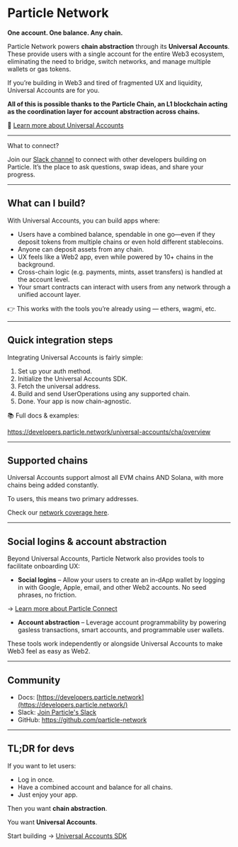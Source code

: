# Particle Network

**One account. One balance. Any chain.**

Particle Network powers **chain abstraction** through its **Universal Accounts**. These provide users with a single account for the entire Web3 ecosystem, eliminating the need to bridge, switch networks, and manage multiple wallets or gas tokens.

If you’re building in Web3 and tired of fragmented UX and liquidity, Universal Accounts are for you.

**All of this is possible thanks to the Particle Chain, an L1 blockchain acting as the coordination layer for account abstraction across chains.**

🔗 [Learn more about Universal Accounts](https://developers.particle.network/universal-accounts/cha/overview)

---

What to connect?

Join our [Slack channel](https://join.slack.com/t/particlenetworkhq/shared_invite/zt-3blxdzcd2-7skD8MNWUn_20eOrp9SICA) to connect with other developers building on Particle. It’s the place to ask questions, swap ideas, and share your progress.

---

## What can I build?

With Universal Accounts, you can build apps where:

- Users have a combined balance, spendable in one go—even if they deposit tokens from multiple chains or even hold different stablecoins.
- Anyone can deposit assets from any chain.
- UX feels like a Web2 app, even while powered by 10+ chains in the background.
- Cross-chain logic (e.g. payments, mints, asset transfers) is handled at the account level.
- Your smart contracts can interact with users from any network through a unified account layer.

👉 This works with the tools you’re already using — ethers, wagmi, etc.

---

## Quick integration steps

Integrating Universal Accounts is fairly simple:

1. Set up your auth method.
2. Initialize the Universal Accounts SDK.
3. Fetch the universal address.
4. Build and send UserOperations using any supported chain.
5. Done. Your app is now chain-agnostic.

📚 Full docs & examples:

https://developers.particle.network/universal-accounts/cha/overview

---

## Supported chains

Universal Accounts support almost all EVM chains AND Solana, with more chains being added constantly.

To users, this means two primary addresses.

Check our [network coverage here](https://developers.particle.network/universal-accounts/cha/chains).

---

## **Social logins & account abstraction**

Beyond Universal Accounts, Particle Network also provides tools to facilitate onboarding UX:

- **Social logins** – Allow your users to create an in-dApp wallet by logging in with Google, Apple, email, and other Web2 accounts. No seed phrases, no friction.

→ [Learn more about Particle Connect](https://developers.particle.network/api-reference/connect/introduction)

- **Account abstraction** – Leverage account programmability by powering gasless transactions, smart accounts, and programmable user wallets.

These tools work independently or alongside Universal Accounts to make Web3 feel as easy as Web2.

---

## Community

- Docs: [https://developers.particle.network](https://developers.particle.network/)
- Slack: [Join Particle's Slack](https://join.slack.com/t/particlenetworkhq/shared_invite/zt-3blxdzcd2-7skD8MNWUn_20eOrp9SICA)
- GitHub: https://github.com/particle-network

---

## TL;DR for devs

If you want to let users:

- Log in once.
- Have a combined account and balance for all chains.
- Just enjoy your app.

Then you want **chain abstraction**.

You want **Universal Accounts**.

Start building → [Universal Accounts SDK](https://developers.particle.network/universal-accounts/cha/overview)
